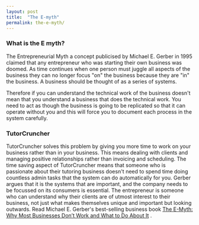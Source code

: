 ```yaml
---
layout: post
title:  "The E-myth"
permalink: the-e-myth/
---
```

### What is the E myth?

The Entrepreneurial Myth a concept publicised by Michael E. Gerber in 1995
claimed that any entrepreneur who was starting their own business was doomed.
As time continues when one person must juggle all aspects of the business they
can no longer focus "on" the business because they are "in" the business. A
business should be thought of as a series of systems.

Therefore if you can understand the technical work of the business doesn't
mean that you understand a business that does the technical work. You need to
act as though the business is going to be replicated so that it can operate
without you and this will force you to document each process in the system
carefully. 

### TutorCruncher

TutorCruncher solves this problem by giving you
more time to work on your business rather than in your business. This means
dealing with clients and managing positive relationships rather than invoicing
and scheduling. The time saving aspect of TutorCruncher means that someone who
is passionate about their tutoring business doesn't need to spend time doing
countless admin tasks that the system can do automatically for you. Gerber
argues that it is the systems that are important, and the company needs to be
focussed on its consumers is essential. The entrepreneur is someone who can
understand why their clients are of utmost interest to their business, not
just what makes themselves unique and important but looking outwards. Read
Michael E. Gerber's best-selling business book [The E-Myth: Why Most Businesses Don’t Work and What to Do About It](http://www.amazon.com/The-E-Myth-Revisited-Small-Businesses/dp/0887307280/ref=tmm_pap_title_0) .
